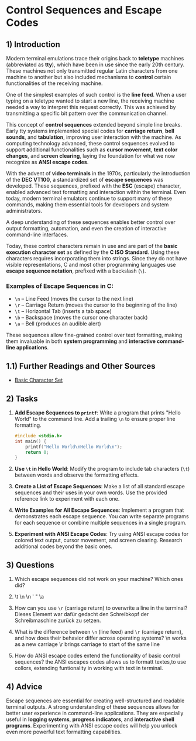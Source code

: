<!---
{
  "id": "cdd3d87d-0e87-4a00-a676-83ca9f245bd7",
  "depends_on": ["a2596a91-c7de-477a-bfbb-b08867f1aa89"],
  "author": "Stephan Bökelmann",
  "first_used": "2025-03-20",
  "keywords": ["learning", "exercises", "education", "practice", "printf", "escape sequence", "control code"]
}
--->

# Control Sequences and Escape Codes

## 1) Introduction

Modern terminal emulations trace their origins back to **teletype** machines (abbreviated as **tty**), which have been in use since the early 20th century. These machines not only transmitted regular Latin characters from one machine to another but also included mechanisms to **control** certain functionalities of the receiving machine.

One of the simplest examples of such control is the **line feed**. When a user typing on a teletype wanted to start a new line, the receiving machine needed a way to interpret this request correctly. This was achieved by transmitting a specific bit pattern over the communication channel.

This concept of **control sequences** extended beyond simple line breaks. Early tty systems implemented special codes for **carriage return**, **bell sounds**, and **tabulation**, improving user interaction with the machine. As computing technology advanced, these control sequences evolved to support additional functionalities such as **cursor movement**, **text color changes**, and **screen clearing**, laying the foundation for what we now recognize as **ANSI escape codes**.

With the advent of **video terminals** in the 1970s, particularly the introduction of the **DEC VT100**, a standardized set of **escape sequences** was developed. These sequences, prefixed with the **ESC** (escape) character, enabled advanced text formatting and interaction within the terminal. Even today, modern terminal emulators continue to support many of these commands, making them essential tools for developers and system administrators.

A deep understanding of these sequences enables better control over output formatting, automation, and even the creation of interactive command-line interfaces.

Today, these control characters remain in use and are part of the **basic execution character set** as defined by the **C ISO Standard**. Using these characters requires incorporating them into strings. Since they do not have visible representations, C and most other programming languages use **escape sequence notation**, prefixed with a backslash (`\`).

### Examples of Escape Sequences in C:

- `\n` – Line Feed (moves the cursor to the next line)
- `\r` – Carriage Return (moves the cursor to the beginning of the line)
- `\t` – Horizontal Tab (inserts a tab space)
- `\b` – Backspace (moves the cursor one character back)
- `\a` – Bell (produces an audible alert)

These sequences allow fine-grained control over text formatting, making them invaluable in both **system programming** and **interactive command-line applications**.

## 1.1) Further Readings and Other Sources

- [Basic Character Set](https://en.cppreference.com/w/c/language/charset)

## 2) Tasks

1. **Add Escape Sequences to `printf`**: Write a program that prints "Hello World" to the command line. Add a trailing `\n` to ensure proper line formatting.
   
   ```c
   #include <stdio.h>
   int main() {
       printf("Hello World\nHello World\n");
       return 0;
   }
   ```

2. **Use `\t` in Hello World**: Modify the program to include tab characters (`\t`) between words and observe the formatting effects.

3. **Create a List of Escape Sequences**: Make a list of all standard escape sequences and their uses in your own words. Use the provided reference link to experiment with each one.

4. **Write Examples for All Escape Sequences**: Implement a program that demonstrates each escape sequence. You can write separate programs for each sequence or combine multiple sequences in a single program.

5. **Experiment with ANSI Escape Codes**: Try using ANSI escape codes for colored text output, cursor movement, and screen clearing. Research additional codes beyond the basic ones.

## 3) Questions

1. Which escape sequences did not work on your machine? Which ones did?
2. \t \n \n \' \" \a
3. How can you use `\r` (carriage return) to overwrite a line in the terminal?
   Dieses Element war dafür gedacht den Schreibkopf der Schreibmaschine zurück zu setzen.
   
5. What is the difference between `\n` (line feed) and `\r` (carriage return), and how does their behavior differ across operating systems?
   \n works as a new carriage     \r brings carriage to start of the same line
7. How do ANSI escape codes extend the functionality of basic control sequences?
   the ANSI escapes codes allows us to formatt textes,to use collors, extending funtionality in working with text in terminal.
   

## 4) Advice

Escape sequences are essential for creating well-structured and readable terminal outputs. A strong understanding of these sequences allows for better user experience in command-line applications. They are especially useful in **logging systems**, **progress indicators**, and **interactive shell programs**. Experimenting with ANSI escape codes will help you unlock even more powerful text formatting capabilities.

